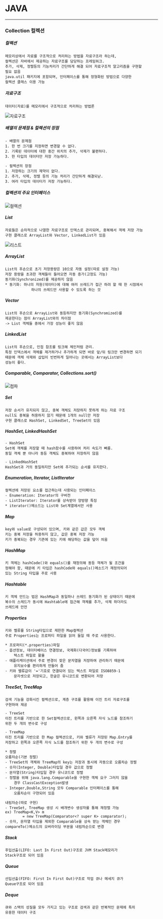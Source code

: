 

# JAVA
___________________________________________________________________________________________________________________________________________________________________________________
### Collection 컬렉션

##### 컬렉션

	메모리상에서 자료를 구조적으로 처리하는 방법을 자료구조라 하는데,
	컬렉션은 자바에서 제공하는 자료구조를 담당하는 프레임워크.
	추가, 삭제, 정렬등의 기능처리가 간단하게 해결 되어 자료구조적 알고리즘을 구현할
	필요 없음
	java.util 패키지에 포함되며, 인터페이스를 통해 정형화된 방법으로 다양한
	컬렉션 클래스 이용 가능
	
##### 자료구조

	데이터(자료)를 메모리에서 구조적으로 처리하는 방법론
![자료구조](/images/자료구조.PNG)

##### 배열의 문제점 & 컬렉션의 장점

	- 배열의 문제점
	1. 한 번 크기를 지정하면 변경할 수 없다.
	2. 기록된 데이터에 대한 중간 위치의 추가, 삭제가 불편하다.
	3. 한 타입의 데이터만 저장 가능하다.
	
	- 컬렉션의 장점
	1. 저장하는 크기의 제약이 없다.
	2. 추가, 삭제, 정렬 등의 기능 처리가 간단하게 해결되낟.
	3. 여러 타입의 데이터가 저장 가능하다.

##### 컬렉션의 주요 인터페이스
![컬렉션](/images/컬렉션.PNG)

##### List

	자료들은 순차적으로 나열한 자료구조로 인덱스로 관리되며, 중복해서 객체 저장 가능
	구현 클래스로 ArrayList와 Vector, LinkedList가 있음
![리스트](/images/리스트.PNG)

##### ArrayList

	List의 후손으로 초기 저장용량은 10으로 자동 설정(따로 설정 가능)
	저장 용량을 초과한 객체들이 들어오면 자동 증가(고정도 가능)
	동기화(Synchronized)를 제공하지 않음
	* 동기화: 하나의 자원(데이터)에 대해 여러 쓰레드가 접근 하려 할 때 한 시점에서
				하나의 쓰레드만 사용할 수 있도록 하는 것

##### Vector

	List의 후손으로 ArrayList와 동등하지만 동기화(Synchromized)를
	제공한다는 점이 ArrayList와의 차이점
	-> List 객체들 중에서 가장 성능이 좋지 않음

##### LinkedList

	List의 후손으로, 인접 참조를 링크해 체인처럼 관리.
	특정 인덱스에서 객체를 제거하거나 추가하게 되면 바로 앞/뒤 링크만 변경하면 되기
	때문에 객체 삭제와 삽입이 빈번하게 일어나는 곳에서는 ArrayList보다
	성능이 좋다.
	
##### Comparable, Comparator, Collections.sort()
![컴파](/images/컴파.PNG)

##### Set

	저장 순서가 유지되지 않고, 중복 객체도 저장하지 못하게 하는 자료 구조
	null도 중복을 허용하지 않기 때문에 1개의 null만 저장
	구현 클래스로 HashSet, LinkedSet, TreeSet이 있음

##### HashSet, LinkedHashSet

	- HashSet
	Set에 객체를 저장할 때 hash함수를 사용하여 처리 속도가 빠름.
	동일 객체 뿐 아니라 동등 객체도 중복하여 저장하지 않음
	
	- LinkedHashSet
	HashSet과 거의 동일하지만 Set에 추가되는 순서를 유지한다.
	
##### Enumeration, Iterator, ListIterator

	컬렉션에 저장된 요소를 접근하는데 사용되는 인터페이스
	- Enumeration: Iterator의 구버전
	- ListIterator: Iterator를 상속받아 양방향 특징
	* iterator()메소드는 List와 Set계열에서만 사용
	
##### Map

	key와 value로 구성되어 있으며, 키와 같은 값은 모두 객체
	키는 중복 저장을 허용하지 않고, 값은 중복 저장 가능
	키가 중복되는 경우 기존에 있는 키에 해당하는 값을 덮어 씌움

##### HashMap

	키 객체는 hashCode()와 equals()를 재정의해 동등 객체가 될 조건을
	정해야 함, 때문에 키 타입은 hashCode와 equals()메소드가 재정의되어
	있는 String 타입을 주로 사용
	
##### Hashtable

	키 객체 만드는 법은 HashMap과 동일하나 쓰레드 동기화가 된 상태이기 때문에
	복수의 스레드가 동시에 Hashtable에 접근해 객체를 추가, 삭제 하더라도
	쓰레드에 안전
	
##### Properties

	키와 벨류를 String타입으로 제한한 Map컬렉션
	주로 Properties는 프로퍼티 파일을 읽어 들일 때 주로 사용한다.
	
	* 프로퍼티(*.properties)파일
	- 옵션정보, 데이터베이스 연결정보, 국제화(다국어)정보를 기록하여
		텍스트 파일로 활욜
	- 애플리케이션에서 주로 변경이 잦은 문자열을 저장하여 관리하기 때문에
		유지보수를 편리하게 만들어 줌
	- 키와 벨류값이 '='기호로 연결되어 있는 텍스트 파일로 ISO8859-1
		문자셋으로 저장되고, 한글은 유니코드로 변환되어 저장

##### TreeSet, TreeMap

	검색 기능을 강화시킨 컬렉션으로, 계층 구조를 활용해 이진 트리 자료구조를
	구현하여 제공
	
	- TreeSet
	이진 트리를 기반으로 한 Set컬렉션으로, 왼쪽과 오른쪽 자식 노드를 참조하기
	위한 두 개의 변수로 구성
	
	- TreeMap
	이진 트리를 기반으로 한 Map 컬렉션으로, 키와 벨류가 저장된 Map.Entry를
	저장하고 왼쪽과 오른쪽 자식 노드를 참조하기 위한 두 개의 변수로 구성
	
	* 정렬
	오름차순(기본 정렬)
	- TreeSet의 객체와 TreeMap의 key는 저장과 동시에 자동으로 오름차순 정렬
	- 숫자(Integer, Double)타입일 경우 값으로 정렬
	- 문자열(String)타입일 경우 유니코드로 정렬
	- 정렬을 위해 java.lang.Comparable을 구현한 객체 요구 그러지 않을
		경우 ClassCastException발생
	- Integer,Double,String 모두 Comparable 인터페이스를 통해
		오름차순이 구현되어 있음
		
	내림차순(따로 구현)
	- TreeSet, TreeMap 생성 시 배개변수 생성자를 통해 재정렬 가능
	ex) TreeMap<K,V> m 
			= new TreeMap(Comparator<? super K> comparator);
	- 숫자, 문자열 타입을 제외한 Comparable을 상속 받는 객체인 경우
	compareTo()메소드의 오버라이딩 부분을 내림차순으로 변경
	
##### Stack

	후입선출(LIFO: Last In First Out)구조로 JVM Stack메모리가
	Stack구조로 되어 있음
	
##### Queue

	선입선출(FIFO: First In First Out)구조로 작업 큐나 메세지 큐가
	Queue구조로 되어 있음
	
##### Deque

	큐와 스택의 성질을 모두 가지고 있는 구조로 검색과 같은 반복적인 문제에 특히
	유용한 데이터 구조










	
